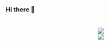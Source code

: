 ### Hi there 👋

<!--
**MattiasEyh/MattiasEyh** is a ✨ _special_ ✨ repository because its `README.md` (this file) appears on your GitHub profile.

Here are some ideas to get you started:

- 🔭 I’m currently working on ...
- 🌱 I’m currently learning ...
- 👯 I’m looking to collaborate on ...
- 🤔 I’m looking for help with ...
- 💬 Ask me about ...
- 📫 How to reach me: ...
- 😄 Pronouns: ...
- ⚡ Fun fact: ...
-->

<h1 align="center">
  <img align="center" src="https://github-readme-stats.vercel.app/api?username=MattiasEyh&hide_border=true&theme=radical&show_icons=true&count_private=true" /><br/>
  <img align="center" src="https://github-readme-stats.vercel.app/api/top-langs/?username=MattiasEyh&langs_count=8" />
</h1>
